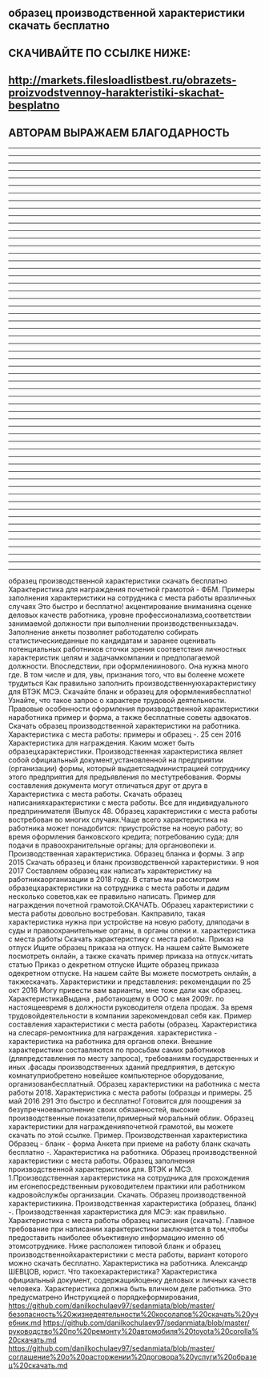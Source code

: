образец производственной характеристики скачать бесплатно
--------------------------------------------------
СКАЧИВАЙТЕ ПО ССЫЛКЕ НИЖЕ:
--------------------------------------------------
http://markets.filesloadlistbest.ru/obrazets-proizvodstvennoy-harakteristiki-skachat-besplatno
--------------------------------------------------
АВТОРАМ ВЫРАЖАЕМ БЛАГОДАРНОСТЬ
--------------------------------------------------
--------------------------------------------------
--------------------------------------------------
--------------------------------------------------
--------------------------------------------------
--------------------------------------------------
--------------------------------------------------
--------------------------------------------------
--------------------------------------------------
--------------------------------------------------
--------------------------------------------------
--------------------------------------------------
--------------------------------------------------
--------------------------------------------------
--------------------------------------------------
--------------------------------------------------
--------------------------------------------------
--------------------------------------------------
--------------------------------------------------
--------------------------------------------------
--------------------------------------------------
--------------------------------------------------
--------------------------------------------------
--------------------------------------------------
--------------------------------------------------
--------------------------------------------------
--------------------------------------------------
--------------------------------------------------
--------------------------------------------------
--------------------------------------------------
--------------------------------------------------
--------------------------------------------------
--------------------------------------------------
--------------------------------------------------
--------------------------------------------------
--------------------------------------------------
--------------------------------------------------
--------------------------------------------------
--------------------------------------------------
--------------------------------------------------
--------------------------------------------------
--------------------------------------------------
--------------------------------------------------
--------------------------------------------------
--------------------------------------------------
--------------------------------------------------
--------------------------------------------------
--------------------------------------------------
--------------------------------------------------
--------------------------------------------------
--------------------------------------------------
--------------------------------------------------
--------------------------------------------------
--------------------------------------------------
--------------------------------------------------
--------------------------------------------------
--------------------------------------------------
--------------------------------------------------
образец производственной характеристики скачать бесплатно Характеристика для награждения почетной грамотой - ФБМ. Примеры заполнения характеристики на сотрудника с места работы вразличных случаях  Это быстро и бесплатно!  акцентирование вниманияна оценке деловых качеств работника, уровне профессионализма,соответствии занимаемой должности при выполнении производственныхзадач. Заполнение анкеты позволяет работодателю собирать статистическиеданные по кандидатам и заранее оценивать потенциальных работников сточки зрения соответствия личностных характеристик целям и задачамкомпании и предполагаемой должности. Впоследствии, при оформлениинового. Она нужна много где. В том числе и для, увы, признания того, что вы болеене можете трудиться Как правильно заполнить производственнуюхарактеристику для ВТЭК МСЭ. Скачайте бланк и образец для оформлениябесплатно! Узнайте, что такое запрос о характере трудовой деятельности. Правовые особенности оформления производственной характеристики наработника пример и форма, а также бесплатные советы адвокатов. Скачать образец производственной характеристики на работника. Характеристика с места работы: примеры и образец -. 25 сен 2016  Характеристика для награждения. Каким может быть образецхарактеристики. Производственная характеристика являет собой официальный документ,установленной на предприятии (организации) формы, который выдаетсяадминистрацией сотруднику этого предприятия для предъявления по местутребования. Формы составления документа могут отличаться друг от друга в
Характеристика с места работы. Скачать образец написанияхарактеристики с места работы. Все для индивидуального предпринимателя (Выпуск 48. Образец характеристики с места работы востребован во многих случаях.Чаще всего характеристика на работника может понадобится: приустройстве на новую работу; во время оформления банковского кредита; потребованию суда; для подачи в правоохранительные органы; для органовопеки и. Производственная характеристика. Образец бланка и формы. 3 апр 2015  Скачать образец и бланк производственной характеристики. 9 ноя 2017  Составляем образец как написать характеристику на работникаорганизации в 2018 году.  В статье мы рассмотрим образецхарактеристики на сотрудника с места работы и дадим несколько советов,как ее правильно написать.  Пример для награждения почетной грамотой.СКАЧАТЬ. Образец характеристики с места работы довольно востребован. Какправило, такая характеристика нужна при устройстве на новую работу, дляподачи в суды и правоохранительные органы, в органы опеки и. характеристика с места работы  Скачать характеристику с места работы. Приказ на отпуск Ищите образец приказа на отпуск. На нашем сайте Выможете посмотреть онлайн, а также скачать пример приказа на отпуск.читать статью Приказ о декретном отпуске Ищите образец приказа одекретном отпуске. На нашем сайте Вы можете посмотреть онлайн, а такжескачать. Характеристики и представления: рекомендации по
25 окт 2016  Могу привести вам варианты, мне тоже дали как образец. ХарактеристикаВыдана , работающему в ООО с мая 2009г. по настоящеевремя в должности руководителя отдела продаж. За время трудовойдеятельности в компании зарекомендовал себя как. Пример составления характеристики с места работы (образец. Характеристика на слесаря-ремонтника для награждения. характеристика - характеристика на работника для органов опеки. Внешние характеристики составляются по просьбам самих работников (дляпредставления по месту запроса), требованиям государственных и иных .фасады производственных зданий предприятия, в детскую комнатуприобретено новейшее компьютерное оборудование, организованбесплатный. Образец характеристики на работника с места работы 2018. Характеристика с места работы (образцы и примеры. 25 май 2016  291 Это быстро и бесплатно!  Готовится для поощрения за безупречноевыполнение своих обязанностей, высокие производственные показатели,примерный моральный облик.  Образец характеристики для награжденияпочетной грамотой, вы можете скачать по этой ссылке. Пример. Производственная характеристика  Образец - бланк - форма
Анкета при приеме на работу бланк скачать бесплатно -. Характеристика на работника. Образец производственной характеристики с места работы. Образец заполнения производственной характеристики для. ВТЭК и МСЭ. 1.Производственная характеристика на сотрудника для прохождения им  егонепосредственным руководителем практики или работником кадровойслужбы организации. Скачать. Образец производственной характеристикина. Производственная характеристика (образец, бланк) -. Производственная характеристика для МСЭ: как правильно. Характеристика с места работы образец написания (скачать). Главное требование при написании характеристики заключается в том,чтобы предоставить наиболее объективную информацию именно об этомсотруднике. Ниже расположен типовой бланк и образец производственнойхарактеристики с места работы, вариант которого можно скачать бесплатно. Характеристика на работника. Александр ШЕВЦОВ, юрист. Что такоехарактеристика? Характеристика  официальный документ, содержащийоценку деловых и личных качеств человека. Характеристика должна быть вличном деле работника. Это предусматрено Инструкцией о порядкеформирования,
https://github.com/danilkochulaev97/sedanmiata/blob/master/безопасность%20жизнедеятельности%20косолапов%20скачать%20учебник.md
https://github.com/danilkochulaev97/sedanmiata/blob/master/руководство%20по%20ремонту%20автомобиля%20toyota%20corolla%20скачать.md
https://github.com/danilkochulaev97/sedanmiata/blob/master/соглашение%20о%20расторжении%20договора%20услуги%20образец%20скачать.md